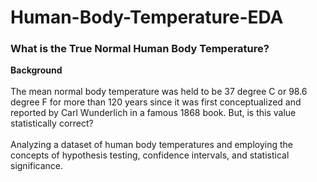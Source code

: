 # Human-Body-Temperature-EDA
### What is the True Normal Human Body Temperature? <br>
**Background** <br> <br>
The mean normal body temperature was held to be 37 degree C or 98.6 degree F for more than 120 years since it was first conceptualized and reported by Carl Wunderlich in a famous 1868 book. But, is this value statistically correct? <br><br>
Analyzing a dataset of human body temperatures and employing the concepts of hypothesis testing, confidence intervals, and statistical significance.
